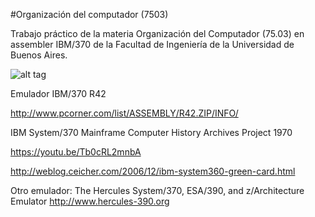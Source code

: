 #Organización del computador (7503)

Trabajo práctico de la materia Organización del Computador (75.03) en assembler IBM/370 de la Facultad de Ingeniería de la Universidad de Buenos Aires.


![alt tag](http://url/to/img.png)


Emulador IBM/370 R42

http://www.pcorner.com/list/ASSEMBLY/R42.ZIP/INFO/


IBM System/370 Mainframe Computer History Archives Project 1970

https://youtu.be/Tb0cRL2mnbA


http://weblog.ceicher.com/2006/12/ibm-system360-green-card.html


Otro emulador: The Hercules System/370, ESA/390, and z/Architecture Emulator 
http://www.hercules-390.org
